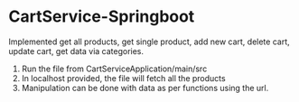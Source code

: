 # CartService-Springboot

Implemented get all products, get single product, add new cart, delete cart, update cart, get data via categories.

1. Run the file from CartServiceApplication/main/src
2. In localhost provided, the file will fetch all the products
3. Manipulation can be done with data as per functions using the url.
   
